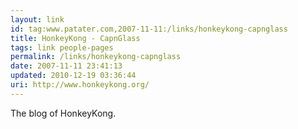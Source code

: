 ```yaml
---
layout: link
id: tag:www.patater.com,2007-11-11:/links/honkeykong-capnglass
title: HonkeyKong - CapnGlass
tags: link people-pages
permalink: /links/honkeykong-capnglass
date: 2007-11-11 23:41:13
updated: 2010-12-19 03:36:44
uri: http://www.honkeykong.org/
---
```

The blog of HonkeyKong.
